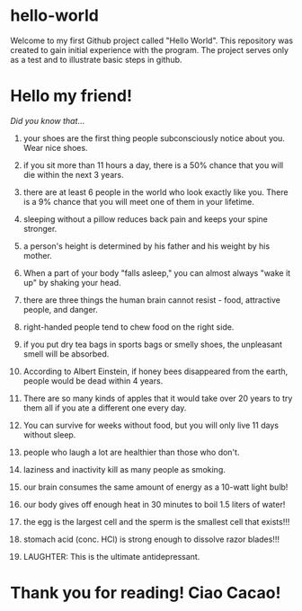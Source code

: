# hello-world
Welcome to my first Github project called "Hello World". This repository was created to gain initial experience with the program. The project serves only as a test and to illustrate basic steps in github.

# Hello my friend!

_Did you know that_...

1. your shoes are the first thing people subconsciously notice about you. Wear nice shoes.

2. if you sit more than 11 hours a day, there is a 50% chance that you will die within the next 3 years.

3. there are at least 6 people in the world who look exactly like you. There is a 9% chance that you will meet one of them in your lifetime.

4. sleeping without a pillow reduces back pain and keeps your spine stronger.

5. a person's height is determined by his father and his weight by his mother.

6. When a part of your body "falls asleep," you can almost always "wake it up" by shaking your head.

7. there are three things the human brain cannot resist - food, attractive people, and danger.

8. right-handed people tend to chew food on the right side.

9. if you put dry tea bags in sports bags or smelly shoes, the unpleasant smell will be absorbed.

10. According to Albert Einstein, if honey bees disappeared from the earth, people would be dead within 4 years.

11. There are so many kinds of apples that it would take over 20 years to try them all if you ate a different one every day.

12. You can survive for weeks without food, but you will only live 11 days without sleep.

13. people who laugh a lot are healthier than those who don't.

14. laziness and inactivity kill as many people as smoking.

16. our brain consumes the same amount of energy as a 10-watt light bulb!

17. our body gives off enough heat in 30 minutes to boil 1.5 liters of water!

18. the egg is the largest cell and the sperm is the smallest cell that exists!!!

19. stomach acid (conc. HCl) is strong enough to dissolve razor blades!!!

20. LAUGHTER: This is the ultimate antidepressant.

# Thank you for reading! Ciao Cacao!
